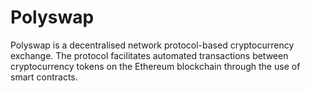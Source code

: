 # Polyswap
Polyswap is a decentralised network protocol-based cryptocurrency exchange.  The protocol facilitates automated transactions between cryptocurrency tokens on the Ethereum blockchain through the use of smart contracts. 
